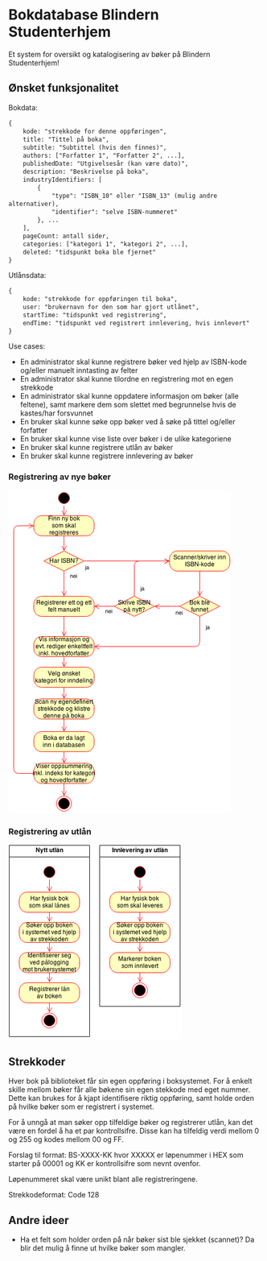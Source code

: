 # Bokdatabase Blindern Studenterhjem

Et system for oversikt og katalogisering av bøker på Blindern Studenterhjem!

## Ønsket funksjonalitet

Bokdata:
```
{
	kode: "strekkode for denne oppføringen",
	title: "Tittel på boka",
	subtitle: "Subtittel (hvis den finnes)",
	authors: ["Forfatter 1", "Forfatter 2", ...],
	publishedDate: "Utgivelsesår (kan være dato)",
	description: "Beskrivelse på boka",
	industryIdentifiers: [
		{
			"type": "ISBN_10" eller "ISBN_13" (mulig andre alternativer),
			"identifier": "selve ISBN-nummeret"
		}, ...
	],
	pageCount: antall sider,
	categories: ["kategori 1", "kategori 2", ...],
	deleted: "tidspunkt boka ble fjernet"
}
```

Utlånsdata:
```
{
	kode: "strekkode for oppføringen til boka",
	user: "brukernavn for den som har gjort utlånet",
	startTime: "tidspunkt ved registrering",
	endTime: "tidspunkt ved registrert innlevering, hvis innlevert"
}
```

Use cases:
* En administrator skal kunne registrere bøker ved hjelp av ISBN-kode og/eller manuelt inntasting av felter
* En administrator skal kunne tilordne en registrering mot en egen strekkode
* En administrator skal kunne oppdatere informasjon om bøker (alle feltene), samt markere dem som slettet med begrunnelse hvis de kastes/har forsvunnet
* En bruker skal kunne søke opp bøker ved å søke på tittel og/eller forfatter
* En bruker skal kunne vise liste over bøker i de ulike kategoriene
* En bruker skal kunne registrere utlån av bøker
* En bruker skal kunne registrere innlevering av bøker

### Registrering av nye bøker
![Flyt for registrering av nye bøker](docs/ny-registrering-flyt.png)

### Registrering av utlån
![Flyt for registrering av utlån](docs/utlaan-flyt.png)

## Strekkoder
Hver bok på biblioteket får sin egen oppføring i boksystemet. For å enkelt skille mellom bøker får alle bøkene sin egen stekkode med eget nummer. Dette kan brukes for å kjapt identifisere riktig oppføring, samt holde orden på hvilke bøker som er registrert i systemet.

For å unngå at man søker opp tilfeldige bøker og registrerer utlån, kan det være en fordel å ha et par kontrollsifre. Disse kan ha tilfeldig verdi mellom 0 og 255 og kodes mellom 00 og FF.

Forslag til format: BS-XXXX-KK hvor XXXXX er løpenummer i HEX som starter på 00001 og KK er kontrollsifre som nevnt ovenfor.

Løpenummeret skal være unikt blant alle registreringene.

Strekkodeformat: Code 128

## Andre ideer
* Ha et felt som holder orden på når bøker sist ble sjekket (scannet)? Da blir det mulig å finne ut hvilke bøker som mangler.